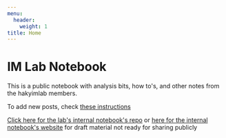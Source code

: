```yaml
---
menu:
  header:
    weight: 1
title: Home
---
```


# IM Lab Notebook

This is a public notebook with analysis bits, how to's, and other notes from the hakyimlab members.

To add new posts, check [these instructions](https://lab-notes.hakyimlab.org/post/2021/06/16/creating-a-new-post/)

[Click here for the lab's internal notebook's repo](https://github.com/hakyimlab/web-internal-notes) or [here for the internal notebook's website](http://internal-notes.hakyimlab.org) for draft material not ready for sharing publicly 
